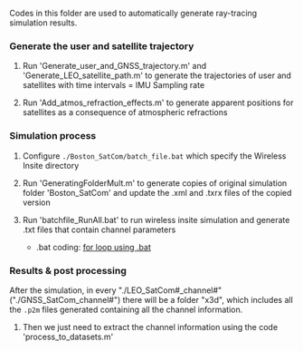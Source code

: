 Codes in this folder are used to automatically generate ray-tracing simulation results. 
### Generate the user and satellite trajectory
1. Run 'Generate_user_and_GNSS_trajectory.m' and 'Generate_LEO_satellite_path.m' to generate the trajectories of user and satellites with time intervals = IMU Sampling rate

2. Run 'Add_atmos_refraction_effects.m' to generate apparent positions for satellites as a consequence of atmospheric refractions


### Simulation process
1. Configure `./Boston_SatCom/batch_file.bat` which specify the Wireless Insite directory

2. Run 'GeneratingFolderMult.m' to generate copies of original simulation folder 'Boston_SatCom' and update the .xml and .txrx files of the copied version

3. Run 'batchfile_RunAll.bat' to run wireless insite simulation and generate .txt files that contain channel parameters

   * .bat coding: [for loop using .bat](https://blog.csdn.net/Victor2code/article/details/103555832)

### Results & post processing
After the simulation, in every "./LEO_SatCom#_channel#" ("./GNSS_SatCom_channel#") there will be a folder "x3d", which includes all the `.p2m` files generated containing all the channel information. 

1. Then we just need to extract the channel information using the code 'process_to_datasets.m'